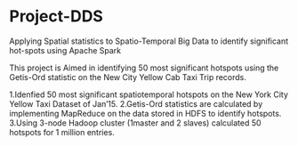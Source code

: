 # Project-DDS
Applying Spatial statistics to Spatio-Temporal Big Data to identify significant hot-spots using Apache Spark

This project is Aimed in identifying 50 most significant hotspots using the Getis-Ord statistic on the New City Yellow Cab Taxi Trip records.

1.Idenfied 50 most significant spatiotemporal hotspots on the New York City Yellow Taxi Dataset of Jan’15.
2.Getis-Ord statistics are calculated by implementing MapReduce on the data stored in HDFS to identify hotspots.
3.Using 3-node Hadoop cluster (1master and 2 slaves) calculated 50 hotspots for 1 million entries.
